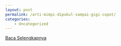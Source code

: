 ```yaml
---
layout: post
permalink: /arti-mimpi-dipukul-sampai-gigi-copot/
categories:
    - Uncategorized
---
```


[Baca Selengkapnya](/09)